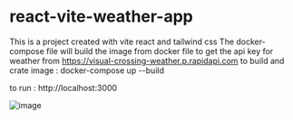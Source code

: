 # react-vite-weather-app
This is a project created with vite react and tailwind css
The docker-compose file will build the image from docker file
to get the api key for weather from https://visual-crossing-weather.p.rapidapi.com
to build and crate image : docker-compose up --build

to run :
http://localhost:3000

![image](https://github.com/user-attachments/assets/1f7ee63e-168b-44f8-a069-e4f4b80b8fe0)

